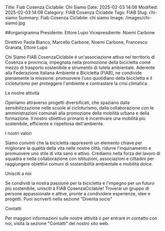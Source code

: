 Title: Fiab Cosenza Ciclabile: Chi Siamo
Date: 2025-02-03 14:08
Modified: 2025-02-03 14:08
Category: FIAB Cosenza Ciclabile
Tags: FIAB
Slug: chi-siamo
Summary: Fiab Cosenza Ciclabile: chi siamo
Image: /images/chi-siamo.jpg


##organigramna
Presidente: Ettore Lupo
Vicepresdiente:	Noemi Carbone

Direttivo
Paola Bianco, Marcello Carbone, Noemi Carbone, Francesco Granata, Ettore Lupo


Chi Siamo
FIAB CosenzaCiclabile è un'associazione attiva nel territorio di Cosenza e provincia, impegnata nella promozione della bicicletta come mezzo di trasporto sostenibile e strumento di tutela ambientale. Aderente alla Federazione Italiana Ambiente e Bicicletta (FIAB), ne condivide pienamente la missione: promuovere l'uso quotidiano della bicicletta e il cicloturismo per proteggere l'ambiente e contrastare la crisi climatica.

Le nostre attività

Operiamo attraverso progetti diversificati, che spaziano dalla sensibilizzazione nelle scuole al cicloturismo, dalla collaborazione con le amministrazioni comunali alla promozione della mobilità urbana e della formazione. Il nostro obiettivo primario è incentivare una mobilità più sostenibile, efficiente e rispettosa dell'ambiente.

I nostri valori

Siamo convinti che la bicicletta rappresenti un elemento chiave per migliorare la qualità della vita nelle nostre città, ridurre l'inquinamento e promuovere uno stile di vita sano e attivo. Crediamo nella forza del lavoro di squadra e nella collaborazione con istituzioni, associazioni e cittadini per raggiungere obiettivi comuni di sostenibilità ambientale e mobilità dolce.

Unisciti a noi

Se condividi la nostra passione per la bicicletta e l'impegno per un futuro più sostenibile, unisciti a FIAB CosenzaCiclabile! Troverai un gruppo di persone appassionate e attive, pronte a condividere esperienze, idee e progetti. Puoi iscriverti nella sezione "Diventa socio"

Contatti

Per maggiori informazioni sulle nostre attività o per entrare in contatto con noi, visita la sezione "Contatti" del nostro sito web.

